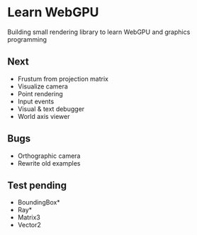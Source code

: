 # Learn WebGPU

Building small rendering library to learn WebGPU and graphics programming

## Next
 - Frustum from projection matrix
 - Visualize camera
 - Point rendering
 - Input events
 - Visual & text debugger
 - World axis viewer

## Bugs
 - Orthographic camera
 - Rewrite old examples

## Test pending
 - BoundingBox*
 - Ray*
 - Matrix3
 - Vector2